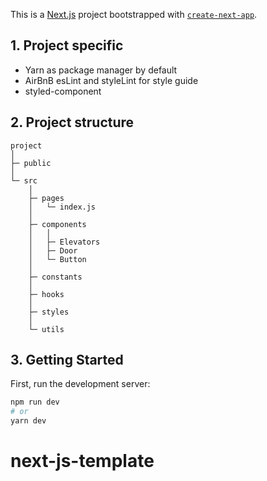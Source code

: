 This is a [Next.js](https://nextjs.org/) project bootstrapped with [`create-next-app`](https://github.com/vercel/next.js/tree/canary/packages/create-next-app).

## 1. Project specific

- Yarn as package manager by default
- AirBnB esLint and styleLint for style guide
- styled-component

## 2. Project structure

```
project
│
├─ public
│
└─ src
    │
    ├─ pages
    │   └─ index.js
    │
    ├─ components
    │   │
    │   ├─ Elevators
    │   ├─ Door
    │   └─ Button
    │
    ├─ constants
    │
    ├─ hooks
    │
    ├─ styles
    │
    └─ utils
```

## 3. Getting Started

First, run the development server:

```bash
npm run dev
# or
yarn dev
```
# next-js-template

